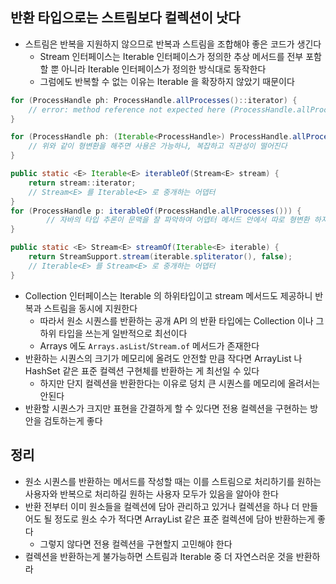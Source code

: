## 반환 타입으로는 스트림보다 컬렉션이 낫다

* 스트림은 반복을 지원하지 않으므로 반복과 스트림을 조합해야 좋은 코드가 생긴다
    * Stream 인터페이스는 Iterable 인터페이스가 정의한 추상 메서드를 전부 포함할 뿐 아니라 Iterable 인터페이스가 정의한 방식대로 동작한다
    * 그럼에도 반복할 수 없는 이유는 Iterable 을 확장하지 않았기 때문이다
    
```java
for (ProcessHandle ph: ProcessHandle.allProcesses()::iterator) {
    // error: method reference not expected here (ProcessHandle.allProcesses())
}

for (ProcessHandle ph: (Iterable<ProcessHandle>) ProcessHandle.allProcesses()::iterator) {
    // 위와 같이 형변환을 해주면 사용은 가능하나, 복잡하고 직관성이 떨어진다
}

public static <E> Iterable<E> iterableOf(Stream<E> stream) {
    return stream::iterator;
    // Stream<E> 를 Iterable<E> 로 중개하는 어뎁터
}
for (ProcessHandle p: iterableOf(ProcessHandle.allProcesses())) {
        // 자바의 타입 추론이 문맥을 잘 파악하여 어뎁터 메서드 안에서 따로 형변환 하지 않아도 된다
}

public static <E> Stream<E> streamOf(Iterable<E> iterable) {
    return StreamSupport.stream(iterable.spliterator(), false);
    // Iterable<E> 를 Stream<E> 로 중개하는 어뎁터
}
```

* Collection 인터페이스는 Iterable 의 하위타입이고 stream 메서드도 제공하니 반복과 스트림을 동시에 지원한다
    * 따라서 원소 시퀀스를 반환하는 공개 API 의 반환 타입에는 Collection 이나 그 하위 타입을 쓰는게 일반적으로 최선이다
    * Arrays 에도 `Arrays.asList`/`Stream.of` 메서드가 존재한다
* 반환하는 시퀀스의 크기가 메모리에 올려도 안전할 만큼 작다면 ArrayList 나 HashSet 같은 표준 컬렉션 구현체를 반환하는 게 최선일 수 있다
    * 하지만 단지 컬렉션을 반환한다는 이유로 덩치 큰 시퀀스를 메모리에 올려서는 안된다
* 반환할 시퀀스가 크지만 표현을 간결하게 할 수 있다면 전용 컬렉션을 구현하는 방안을 검토하는게 좋다

## 정리

* 원소 시퀀스를 반환하는 메서드를 작성할 때는 이를 스트림으로 처리하기를 원하는 사용자와 반복으로 처리하길 원하는 사용자 모두가 있음을 알아야 한다
* 반환 전부터 이미 원소들을 컬렉션에 담아 관리하고 있거나 컬렉션을 하나 더 만들어도 될 정도로 원소 수가 적다면 ArrayList 같은 표준 컬렉션에 담아 반환하는게 좋다
    * 그렇지 않다면 전용 컬렉션을 구현할지 고민해야 한다
* 컬렉션을 반환하는게 불가능하면 스트림과 Iterable 중 더 자연스러운 것을 반환하라
